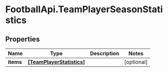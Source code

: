 # FootballApi.TeamPlayerSeasonStatistics

## Properties
Name | Type | Description | Notes
------------ | ------------- | ------------- | -------------
**items** | [**[TeamPlayerStatistics]**](TeamPlayerStatistics.md) |  | [optional] 
